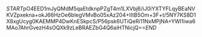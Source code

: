 $START$pO4EED1mJyQMdM5qaEtdknpPZgT4m1LXVbj6/iJ0iYXTYFLqyBEaNVKVZpxekna+okJ66HzOe6blegVMvBo05xAz204+IItB5Om+3F+t/5NY7KS8D1X8xgUcyg0KAEMMP4DwKnESkpcS/P56psk6UTiQeRi11NxMPjNA+YWI1iwa6MAo7AhrGvezH4sOQXk9zLeBRAEZbG4Q6aiHTNicjQ==$END$